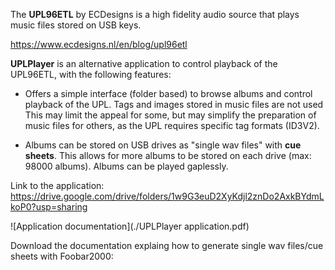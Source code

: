 The **UPL96ETL** by ECDesigns is a high fidelity audio source that plays music files stored on USB keys.

https://www.ecdesigns.nl/en/blog/upl96etl

**UPLPlayer** is an alternative application to control playback of the UPL96ETL, with the following features:

- Offers a simple interface (folder based) to browse albums and control playback of the UPL. Tags and images stored in music files are not used
This may limit the appeal for some, but may simplify the preparation of music files for others, as the UPL requires specific tag formats (ID3V2). 

- Albums can be stored on USB drives as "single wav files" with **cue sheets**. This allows for more albums to be stored on each drive (max: 98000 albums). Albums can be played gaplessly.

Link to the application: https://drive.google.com/drive/folders/1w9G3euD2XyKdjl2znDo2AxkBYdmLkoP0?usp=sharing

![Application documentation](./UPLPlayer application.pdf)

Download the documentation explaing how to generate single wav files/cue sheets with Foobar2000:

